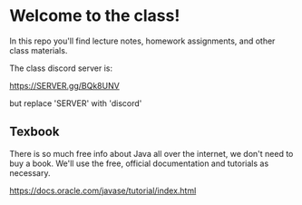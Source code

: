 # Welcome to the class!
In this repo you'll find lecture notes, homework assignments, and other class materials.

The class discord server is:

https://SERVER.gg/BQk8UNV

but replace 'SERVER' with 'discord'

## Texbook
There is so much free info about Java all over the internet, we don't need to buy a book.
We'll use the free, official documentation and tutorials as necessary.

https://docs.oracle.com/javase/tutorial/index.html
